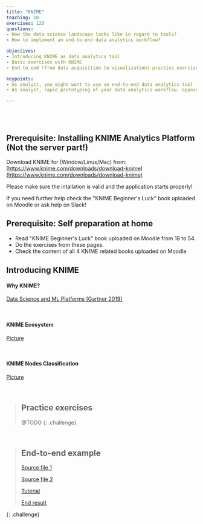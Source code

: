 ```yaml
---
title: "KNIME"
teaching: 10
exercises: 120
questions:
- How the data science landscape looks like in regard to tools?
- How to implement an end-to-end data analytics workflow?

objectives:
- Introducing KNIME as data analytics tool
- Basic exercises with KNIME
- End-to-end (from data acquisition to visualization) practice exercise

keypoints:
- As analyst, you might want to use an end-to-end data analytics tool (with integration of multiple data sources, data pipelines, advanced analytics etc)
- As analyst, rapid prototyping of your data analytics workflow, opposed to using a programing language (R,Python etc), might be a valuable asset

---
```





<br/><br/>

## Prerequisite: Installing KNIME Analytics Platform (Not the server part!)


Download KNIME for (Window/Linux/Mac) from: [https://www.knime.com/downloads/download-knime](https://www.knime.com/downloads/download-knime)

Please make sure the intallation is valid and the application starts properly!

If you need further help check the "KNIME Beginner's Luck" book uploaded on Moodle or ask help on Slack!



## Prerequisite: Self preparation at home
* Read "KNIME Beginner's Luck" book uploaded on Moodle from 18 to 54. 
* Do the exercises from these pages. 
* Check the content of all 4 KNIME related books uploaded on Moodle



## Introducing KNIME

#### Why KNIME? 
[Data Science and ML Platforms (Gartner 2019)](https://www.kdnuggets.com/2019/02/gartner-2019-mq-data-science-machine-learning-changes.html)
 

<br/>

#### KNIME Ecosystem
[Picture](https://github.com/salacika/DE2DSD/tree/main/knime/pictures/Picture3.png)

<br/>

#### KNIME Nodes Classification 
[Picture](https://github.com/salacika/DE2DSD/tree/main/knime/pictures/Picture2.png)

<br/>

> ## Practice exercises
>
> @TODO
{: .challenge}

<br/>

>## End-to-end example
> [Source file 1](https://github.com/salacika/DE2DSD/tree/main/knime/source_birdstrikes_small.csv)
>
> [Source file 2](https://github.com/salacika/DE2DSD/tree/main/knime/source_us_state_bounding_boxes.csv)
>
> [Tutorial](https://github.com/salacika/DE2DSD/tree/main/knime/seminar_script.docx)
>
> [End result](https://github.com/salacika/DE2DSD/tree/main/knime/ceu.knwf)
>
{: .challenge}

<br/><br/>

